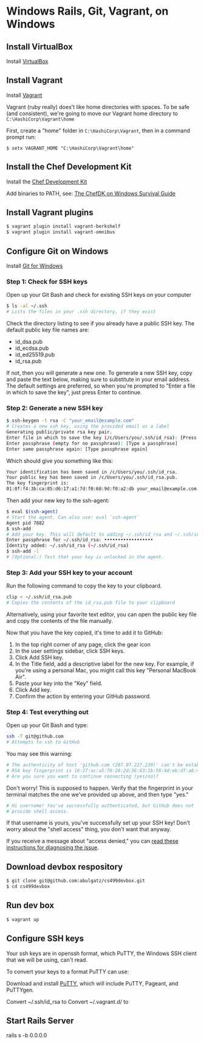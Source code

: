 # Windows Rails, Git, Vagrant, on Windows

## Install VirtualBox

Install [VirtualBox](https://www.virtualbox.org/)

## Install Vagrant

Install [Vagrant](http://vagrantup.com)

Vagrant (ruby really) does't like home directories with spaces. To be safe (and consistent), we're going to move our Vagrant home directory to `C:\HashiCorp\Vagrant\home`

First, create a "home" folder in `C:\HashiCorp\Vagrant`, then in a command prompt run:

	$ setx VAGRANT_HOME "C:\HashiCorp\Vagrant\home"

<!--

NOTE: This adds to the User Environment, if you want to add to the system/machine you need to add the /M option at the end of the command in an elevated command prompt, for example:

	$ setx VAGRANT_HOME "C:\HashiCorp\Vagrant\home" /M

-->

## Install the Chef Development Kit

<!--
If you have a mac, first install homebrew, then

    $ brew install caskroom/cask/brew-cask
    $ brew cask install chefdk
-->

Install the [Chef Development Kit](https://downloads.chef.io/chef-dk/)

Add binaries to PATH, see: [The ChefDK on Windows Survival Guide](https://www.chef.io/blog/2014/11/04/the-chefdk-on-windows-survival-guide/)

## Install Vagrant plugins

```bash
$ vagrant plugin install vagrant-berkshelf
$ vagrant plugin install vagrant-omnibus
```

## Configure Git on Windows

Install [Git for Windows](http://git-scm.com/download/win)

### Step 1: Check for SSH keys

Open up your Git Bash and check for existing SSH keys on your computer

```bash
$ ls -al ~/.ssh
# Lists the files in your .ssh directory, if they exist
```

Check the directory listing to see if you already have a public SSH key. The default public key file names are:

* id_dsa.pub
* id_ecdsa.pub
* id_ed25519.pub
* id_rsa.pub

If not, then you will generate a new one. To generate a new SSH key, copy and paste the text below, making sure to substitute in your email address. The default settings are preferred, so when you're prompted to "Enter a file in which to save the key", just press Enter to continue.

### Step 2: Generate a new SSH key

```bash	
$ ssh-keygen -t rsa -C "your_email@example.com"
# Creates a new ssh key, using the provided email as a label
Generating public/private rsa key pair.
Enter file in which to save the key (/c/Users/you/.ssh/id_rsa): [Press enter]
Enter passphrase (empty for no passphrase): [Type a passphrase]
Enter same passphrase again: [Type passphrase again]
```

Which should give you something like this:

```bash
Your identification has been saved in /c/Users/you/.ssh/id_rsa.
Your public key has been saved in /c/Users/you/.ssh/id_rsa.pub.
The key fingerprint is:
01:0f:f4:3b:ca:85:d6:17:a1:7d:f0:68:9d:f0:a2:db your_email@example.com
```

Then add your new key to the ssh-agent:

```bash
$ eval $(ssh-agent)
# Start the agent. Can also use: eval `ssh-agent`
Agent pid 7882
$ ssh-add
# Add your key. This will default to adding ~/.ssh/id_rsa and ~/.ssh/id_dsa.
Enter passphrase for ~/.ssh/id_rsa: ••••••••••••••••••
Identity added: ~/.ssh/id_rsa (~/.ssh/id_rsa)
$ ssh-add -l
# (Optional:) Test that your key is unlocked in the agent.
```

### Step 3: Add your SSH key to your account

Run the following command to copy the key to your clipboard.

```bash
clip < ~/.ssh/id_rsa.pub
# Copies the contents of the id_rsa.pub file to your clipboard
```

Alternatively, using your favorite text editor, you can open the public key file and copy the contents of the file manually.

Now that you have the key copied, it's time to add it to GitHub:

1. In the top right corner of any page, click the gear icon
2. In the user settings sidebar, click SSH keys.
3. Click Add SSH key.
4. In the Title field, add a descriptive label for the new key. For example, if you're using a personal Mac, you might call this key "Personal MacBook Air".
5. Paste your key into the "Key" field.
6. Click Add key.
7. Confirm the action by entering your GitHub password.

### Step 4: Test everything out

Open up your Git Bash and type:

```bash
ssh -T git@github.com
# Attempts to ssh to GitHub
```

You may see this warning:

```bash
# The authenticity of host 'github.com (207.97.227.239)' can't be established.
# RSA key fingerprint is 16:27:ac:a5:76:28:2d:36:63:1b:56:4d:eb:df:a6:48.
# Are you sure you want to continue connecting (yes/no)?
```

Don't worry! This is supposed to happen. Verify that the fingerprint in your terminal matches the one we've provided up above, and then type "yes."

```bash
# Hi username! You've successfully authenticated, but GitHub does not
# provide shell access.
```

If that username is yours, you've successfully set up your SSH key! Don't worry about the "shell access" thing, you don't want that anyway.

If you receive a message about "access denied," you can [read these instructions for diagnosing the issue](https://help.github.com/articles/error-permission-denied-publickey).

## Download devbox respository

```bash
$ git clone git@github.com:abulgatz/cs499devbox.git
$ cd cs499devbox
```

## Run dev box

```bash
$ vagrant up
```

## Configure SSH keys

Your ssh keys are in openssh format, which PuTTY, the Windows SSH client that we will be using, can't read.

To convert your keys to a format PuTTY can use:

Download and install [PuTTY](http://the.earth.li/~sgtatham/putty/latest/x86/putty-0.63-installer.exe), which will include PuTTY, Pageant, and PuTTYgen.

Convert ~/.ssh/id_rsa to
Convert ~/.vagrant.d/ to

## Start Rails Server

rails s -b 0.0.0.0
